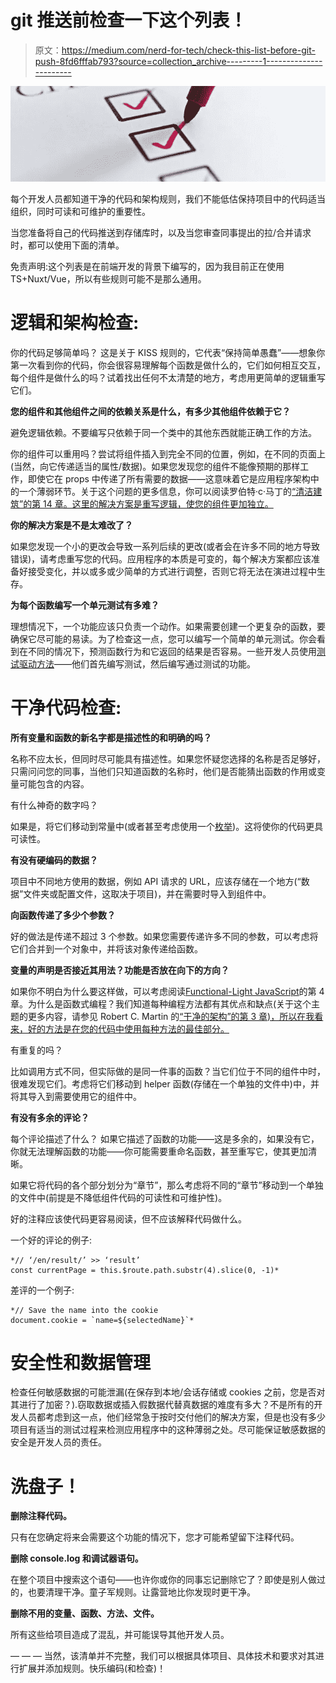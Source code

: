 # git 推送前检查一下这个列表！

> 原文：<https://medium.com/nerd-for-tech/check-this-list-before-git-push-8fd6fffab793?source=collection_archive---------1----------------------->

![](img/79c99c37085a8a1b1e07e82764209bfb.png)

每个开发人员都知道干净的代码和架构规则，我们不能低估保持项目中的代码适当组织，同时可读和可维护的重要性。

当您准备将自己的代码推送到存储库时，以及当您审查同事提出的拉/合并请求时，都可以使用下面的清单。

免责声明:这个列表是在前端开发的背景下编写的，因为我目前正在使用 TS+Nuxt/Vue，所以有些规则可能不是那么通用。

# 逻辑和架构检查:

你的代码足够简单吗？
这是关于 KISS 规则的，它代表“保持简单愚蠢”——想象你第一次看到你的代码，你会很容易理解每个函数是做什么的，它们如何相互交互，每个组件是做什么的吗？试着找出任何不太清楚的地方，考虑用更简单的逻辑重写它们。

**您的组件和其他组件之间的依赖关系是什么，有多少其他组件依赖于它？**

避免逻辑依赖。不要编写只依赖于同一个类中的其他东西就能正确工作的方法。

你的组件可以重用吗？尝试将组件插入到完全不同的位置，例如，在不同的页面上(当然，向它传递适当的属性/数据)。如果您发现您的组件不能像预期的那样工作，即使它在 props 中传递了所有需要的数据——这意味着它是应用程序架构中的一个薄弱环节。关于这个问题的更多信息，你可以阅读罗伯特·c·马丁的[“清洁建筑”的第 14 章。这里的解决方案是重写逻辑，使您的组件更加独立。](https://www.amazon.com/Clean-Architecture-Craftsmans-Software-Structure/dp/0134494164)

**你的解决方案是不是太难改了？**

如果您发现一个小的更改会导致一系列后续的更改(或者会在许多不同的地方导致错误)，请考虑重写您的代码。应用程序的本质是可变的，每个解决方案都应该准备好接受变化，并以或多或少简单的方式进行调整，否则它将无法在演进过程中生存。

**为每个函数编写一个单元测试有多难？**

理想情况下，一个功能应该只负责一个动作。如果需要创建一个更复杂的函数，要确保它尽可能的易读。为了检查这一点，您可以编写一个简单的单元测试。你会看到在不同的情况下，预测函数行为和它返回的结果是否容易。一些开发人员使用[测试驱动方法](https://en.wikipedia.org/wiki/Test-driven_development)——他们首先编写测试，然后编写通过测试的功能。

# **干净代码检查:**

**所有变量和函数的新名字都是描述性的和明确的吗？**

名称不应太长，但同时尽可能具有描述性。如果您怀疑您选择的名称是否足够好，只需问问您的同事，当他们只知道函数的名称时，他们是否能猜出函数的作用或变量可能包含的内容。

有什么神奇的数字吗？

如果是，将它们移动到常量中(或者甚至考虑使用一个[枚举](https://www.typescriptlang.org/docs/handbook/enums.html))。这将使你的代码更具可读性。

**有没有硬编码的数据？**

项目中不同地方使用的数据，例如 API 请求的 URL，应该存储在一个地方(“数据”文件夹或配置文件，这取决于项目)，并在需要时导入到组件中。

**向函数传递了多少个参数？**

好的做法是传递不超过 3 个参数。如果您需要传递许多不同的参数，可以考虑将它们合并到一个对象中，并将该对象传递给函数。

**变量的声明是否接近其用法？功能是否放在向下的方向？**

如果你不明白为什么要这样做，可以考虑阅读[Functional-Light JavaScript](https://github.com/getify/Functional-Light-JS/blob/master/manuscript/ch4.md/#chapter-4-composing-functions)的第 4 章。为什么是函数式编程？我们知道每种编程方法都有其优点和缺点(关于这个主题的更多内容，请参见 Robert C. Martin 的[“干净的架构”的第 3 章)，所以在我看来，好的方法是在您的代码中使用每种方法的最佳部分。](https://www.amazon.com/Clean-Architecture-Craftsmans-Software-Structure/dp/0134494164)

有重复的吗？

比如调用方式不同，但实际做的是同一件事的函数？当它们位于不同的组件中时，很难发现它们。考虑将它们移动到 helper 函数(存储在一个单独的文件中)中，并将其导入到需要使用它的组件中。

**有没有多余的评论？**

每个评论描述了什么？
如果它描述了函数的功能——这是多余的，如果没有它，你就无法理解函数的功能——你可能需要重命名函数，甚至重写它，使其更加清晰。

如果它将代码的各个部分划分为“章节”，那么考虑将不同的“章节”移动到一个单独的文件中(前提是不降低组件代码的可读性和可维护性)。

好的注释应该使代码更容易阅读，但不应该解释代码做什么。

一个好的评论的例子:

```
*// ‘/en/result/’ >> ‘result’
const currentPage = this.$route.path.substr(4).slice(0, -1)*
```

差评的一个例子:

```
*// Save the name into the cookie
document.cookie = `name=${selectedName}`*
```

# 安全性和数据管理

检查任何敏感数据的可能泄漏(在保存到本地/会话存储或 cookies 之前，您是否对其进行了加密？).窃取数据或插入假数据代替真数据的难度有多大？不是所有的开发人员都考虑到这一点，他们经常急于按时交付他们的解决方案，但是也没有多少项目有适当的测试过程来检测应用程序中的这种薄弱之处。尽可能保证敏感数据的安全是开发人员的责任。

# 洗盘子！

**删除注释代码。**

只有在您确定将来会需要这个功能的情况下，您才可能希望留下注释代码。

**删除 console.log 和调试器语句。**

在整个项目中搜索这个语句——也许你或你的同事忘记删除它了？即使是别人做过的，也要清理干净。童子军规则。让露营地比你发现时更干净。

**删除不用的变量、函数、方法、文件。**

所有这些给项目造成了混乱，并可能误导其他开发人员。

— — —
当然，该清单并不完整，我们可以根据具体项目、具体技术和要求对其进行扩展并添加规则。快乐编码(和检查)！